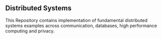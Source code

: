 Distributed Systems
--
This Repository contains implementation of fundamental distributed systems examples across communication, databases, high performance computing and privacy.
